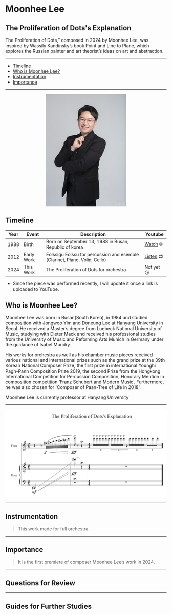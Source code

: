 # Moonhee Lee
## The Proliferation of Dots's Explanation

The Proliferation of Dots,” composed in 2024 by Moonhee Lee, was inspired by Wassily Kandinsky’s book Point and Line to Plane, which explores the Russian painter and art theorist’s ideas on art and abstraction.

---

- [Timeline](#timeline)
- [Who is Moonhee Lee?](#who-is-moonhee-lee)
- [Instrumentation](#instrumentation)
- [Importance](#importance)

---

<div align="center">
<img src="moonhee-lee.jpg" width="250px">
</div>

## Timeline

| Year | Event      | Description                                                                | Youtube                                                  |
| ---- | ---------- | -------------------------------------------------------------------------- | ---------------------------------------------------------|
| 1988 | Birth      | Born on September 13, 1988 in Busan, Republic of korea                     | [Watch](http://moonheelee.com/) 🌐                       |      
| 2012 | Early Work | Eolssigu Eolssu for percussion and esemble (Clarinet, Piano, Volin, Cello) | [Listen](https://www.youtube.com/watch?v=cSqhM9DPHr4) 📺 |
| 2024 | This Work  | The Proliferation of Dots for orchestra                                    | Not yet 😢                                               |

* Since the piece was performed recently, I will update it once a link is uploaded to YouTube.
   
## Who is Moonhee Lee?

Moonhee Lee was born in Busan(South Korea), in 1984 and studied composition with Jongwoo Yim and Doneung Lee at Hanyang University in Seoul. He received a Master’s degree from Luebeck National University of Music, studying with Dieter Mack and received his professional studies from the University of Music and Peforming Arts Munich in Germany under the guidance of Isabel Mundry.

His works for orchestra as well as his chamber music pieces received various national and international prizes such as the grand prize at the 39th Korean National Composer Prize, the first prize in international Younghi Pagh-Pann Composition Prize 2019, the second Prize from the Hongkong International Competition for Percussion Composition, Honorary Mention in composition competition ‘Franz Schubert and Modern Music’. Furthermore, he was also chosen for 'Composer of Paan-Tree of Life in 2018'.

Moonhee Lee is currently professor at Hanyang University

---

<div align="center">
<img src="Dots_Score.png" width="800px">
</div>

---

## Instrumentation
> This work made for full orchestra.

---

## Importance
> It is the first premiere of composer Moonhee Lee’s work in 2024.

---

## Questions for Review


---

## Guides for Further Studies


